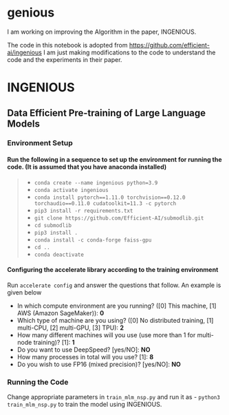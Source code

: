 # genious
I am working on improving the Algorithm in the paper, INGENIOUS. 

The code in this notebook is adopted from https://github.com/efficient-ai/ingenious 
I am just making modifications to the code to understand the code and the experiments in their paper. 

# INGENIOUS
## Data Efficient Pre-training of Large Language Models
### Environment Setup
#### Run the following in a sequence to set up the environment for running the code. (It is assumed that you have anaconda installed)
>- `conda create --name ingenious python=3.9`
>- `conda activate ingenious`
>- `conda install pytorch==1.11.0 torchvision==0.12.0 torchaudio==0.11.0 cudatoolkit=11.3 -c pytorch`
>- `pip3 install -r requirements.txt`
>- `git clone https://github.com/Efficient-AI/submodlib.git`
>- `cd submodlib`
>- `pip3 install .`
>- `conda install -c conda-forge faiss-gpu`
>- `cd ..`
>- `conda deactivate`
#### Configuring the accelerate library according to the training environment
Run `accelerate config` and answer the questions that follow.
An example is given below
- In which compute environment are you running? ([0] This machine, [1] AWS (Amazon SageMaker)): **0**
- Which type of machine are you using? ([0] No distributed training, [1] multi-CPU, [2] multi-GPU, [3] TPU): **2**
- How many different machines will you use (use more than 1 for multi-node training)? [1]: **1**
- Do you want to use DeepSpeed? [yes/NO]: **NO**
- How many processes in total will you use? [1]: **8**
- Do you wish to use FP16 (mixed precision)? [yes/NO]: **NO**

### Running the Code
Change appropriate parameters in `train_mlm_nsp.py` and run it as - `python3 train_mlm_nsp.py`  to train the model using INGENIOUS.